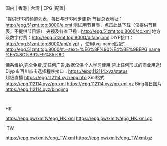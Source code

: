 国内 | 香港 | 台湾 | EPG |配置|



"提供EPG的频道列表，每日与EPG同步更新
节目总表地址：http://epg.51zmt.top:8000/e.xml   测试用节目表，点击此处下载（仅提供节目表，不提供节目源）
央视及各省卫视：http://epg.51zmt.top:8000/cc.xml  地方及数字付费：http://epg.51zmt.top:8000/difang.xml
DIYP接口：http://epg.51zmt.top:8000/api/diyp/ ，使用tvg-name匹配"
 http://epg.51zmt.top:8000/#:~:text=%E6%8F%90%E4%BE%9BEPG,name%E5%8C%B9%E9%85%8D




佛系维护,完全免费,无任何广告,数据仅供个人学习使用,禁止任何形式的商业用途!
Diyp & 百川点击选择程序接口：https://epg.112114.xyz/status  
超级直播 https://epg.112114.xyz/epginfo
Xml格式 https://epg.112114.xyz/pp.xml
https://epg.112114.xyz/pp.xml.gz
Bing每日图片 https://epg.112114.xyz/bingimg

​

HK 

https://epg.pw/xmltv/epg_HK.xml
https://epg.pw/xmltv/epg_HK.xml.gz
​

​
TW 

https://epg.pw/xmltv/epg_TW.xml
https://epg.pw/xmltv/epg_TW.xml.gz

